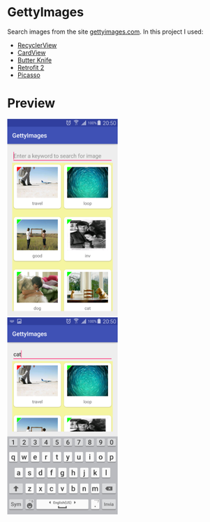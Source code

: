 # GettyImages
Search images from the site <a href="http://developers.gettyimages.com/api/docs/">gettyimages.com</a>.
In this project I used:
- <a href="https://developer.android.com/reference/android/support/v7/widget/RecyclerView.html">RecyclerView</a>
- <a href="https://developer.android.com/reference/android/support/v7/widget/CardView.html">CardView</a>
- <a href="http://jakewharton.github.io/butterknife/">Butter Knife</a>
- <a href="http://square.github.io/retrofit/">Retrofit 2</a>
- <a href="http://square.github.io/picasso/">Picasso</a>
# Preview
<p><img src="https://github.com/Shevatro/GettyImages/blob/master/Screenshot_2017-11-03-20-50-48.png" height="450px"/>
<img src="https://github.com/Shevatro/GettyImages/blob/master/Screenshot_2017-11-03-20-50-58.png" height="450px"/></p>
